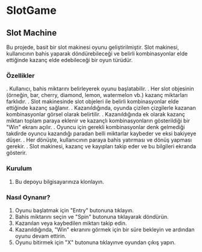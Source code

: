 # SlotGame
## Slot Machine
Bu projede, basit bir slot makinesi oyunu geliştirilmiştir. Slot makinesi, kullanıcının bahis yaparak döndürebileceği ve belirli kombinasyonlar elde ettiğinde kazanç elde edebileceği bir oyun türüdür.

### Özellikler

. Kullanıcı, bahis miktarını belirleyerek oyunu başlatabilir.
. Her slot objesinin (örneğin, bar, cherry, diamond, lemon, watermelon vb.) kazanç miktarları farklıdır.
. Slot makinesinde slot objeleri ile belirli kombinasyonlar elde ettiğinde kazanç sağlanır.
. Kazanıldığında, oyunda çizilen çizgilerle kazanan kombinasyonlar görsel olarak belirtilir.
. Kazanıldığında ek olarak kazanç miktarı toplam paraya eklenir ve kazançlı kombinasyonların gösterildiği bir "Win" ekranı açılır.
. Oyuncu için gerekli kombinasyonlar denk gelmediği takdirde oyuncu kazandığı paradan belli miktarlar kaybeder ve eksi bakiyeye düşer. 
. Her dönüşte, kullanıcının paraya bahis yatırması ve dönüş yapması gerekir.
. Slot makinesi, kazanç ve kayıpları takip eder ve bu bilgileri ekranda gösterir.

### Kurulum

1. Bu depoyu bilgisayarınıza klonlayın.

### Nasıl Oynanır?

1. Oyunu başlatmak için "Entry" butonuna tıklayın.
2. Bahis miktarını seçin ve "Spin" butonuna tıklayarak döndürün.
3. Kazanılan veya kaybedilen miktarı takip edin.
4. Kazanıldığında, "Win" ekranını görmek için bir süre bekleyin ve ardından oyunu devam ettirin.
5. Oyunu bitirmek için "X" butonuna tıklayınve oyundan çıkış yapın.

